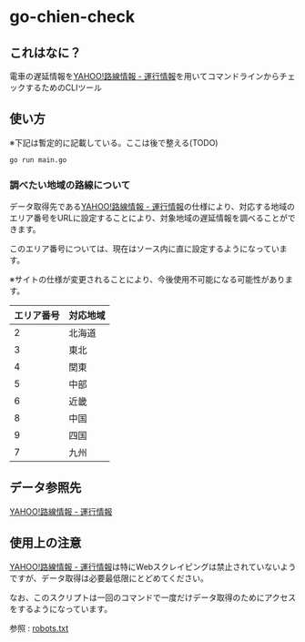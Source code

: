 # go-chien-check



## これはなに？ 

電車の遅延情報を[YAHOO!路線情報 - 運行情報](https://transit.yahoo.co.jp/traininfo/top)を用いてコマンドラインからチェックするためのCLIツール



## 使い方

※下記は暫定的に記載している。ここは後で整える(TODO)

```bash
go run main.go
```



### 調べたい地域の路線について

データ取得先である[YAHOO!路線情報 - 運行情報](https://transit.yahoo.co.jp/traininfo/top)の仕様により、対応する地域のエリア番号をURLに設定することにより、対象地域の遅延情報を調べることができます。

このエリア番号については、現在はソース内に直に設定するようになっています。

※サイトの仕様が変更されることにより、今後使用不可能になる可能性があります。



| エリア番号 | 対応地域 |
| ---------- | -------- |
| 2          | 北海道   |
| 3          | 東北     |
| 4          | 関東     |
| 5          | 中部     |
| 6          | 近畿     |
| 8          | 中国     |
| 9          | 四国     |
| 7          | 九州     |



## データ参照先

[YAHOO!路線情報 - 運行情報](https://transit.yahoo.co.jp/traininfo/top)



## 使用上の注意

[YAHOO!路線情報 - 運行情報](https://transit.yahoo.co.jp/traininfo/top)は特にWebスクレイピングは禁止されていないようですが、データ取得は必要最低限にとどめてください。<br>

なお、このスクリプトは一回のコマンドで一度だけデータ取得のためにアクセスをするようになっています。

参照 : [robots.txt](https://transit.yahoo.co.jp/robots.txt)

